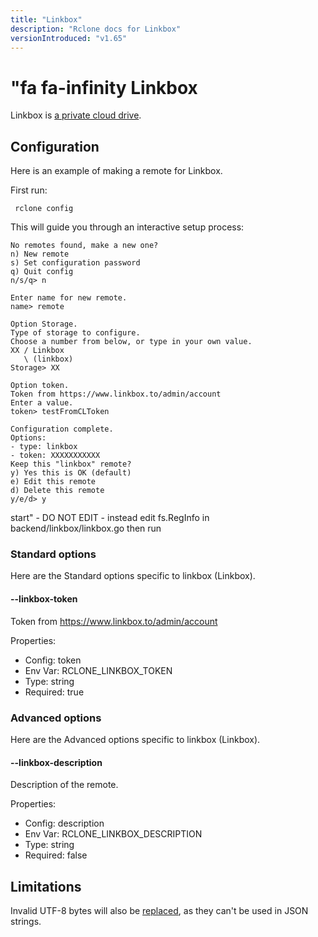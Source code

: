 ```yaml
---
title: "Linkbox"
description: "Rclone docs for Linkbox"
versionIntroduced: "v1.65"
---
```


#  "fa fa-infinity Linkbox

Linkbox is [a private cloud drive](https://linkbox.to/).

## Configuration

Here is an example of making a remote for Linkbox.

First run:

     rclone config

This will guide you through an interactive setup process:

```
No remotes found, make a new one?
n) New remote
s) Set configuration password
q) Quit config
n/s/q> n

Enter name for new remote.
name> remote

Option Storage.
Type of storage to configure.
Choose a number from below, or type in your own value.
XX / Linkbox
   \ (linkbox)
Storage> XX

Option token.
Token from https://www.linkbox.to/admin/account
Enter a value.
token> testFromCLToken

Configuration complete.
Options:
- type: linkbox
- token: XXXXXXXXXXX
Keep this "linkbox" remote?
y) Yes this is OK (default)
e) Edit this remote
d) Delete this remote
y/e/d> y

```

 start" - DO NOT EDIT - instead edit fs.RegInfo in backend/linkbox/linkbox.go then run 
### Standard options

Here are the Standard options specific to linkbox (Linkbox).

#### --linkbox-token

Token from https://www.linkbox.to/admin/account

Properties:

- Config:      token
- Env Var:     RCLONE_LINKBOX_TOKEN
- Type:        string
- Required:    true

### Advanced options

Here are the Advanced options specific to linkbox (Linkbox).

#### --linkbox-description

Description of the remote.

Properties:

- Config:      description
- Env Var:     RCLONE_LINKBOX_DESCRIPTION
- Type:        string
- Required:    false



## Limitations

Invalid UTF-8 bytes will also be [replaced](https://rclone.org/overview/#invalid-utf8),
as they can't be used in JSON strings.
